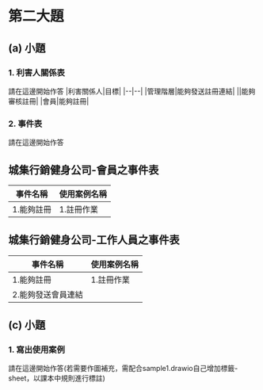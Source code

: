 # 第二大題 
## (a) 小題
### 1. 利害人關係表
請在這邊開始作答
|利害關係人|目標|
|--|--|
|管理階層|能夠發送註冊連結|
||能夠審核註冊|
|會員|能夠註冊|

### 2. 事件表
請在這邊開始作答
## 城集行銷健身公司-會員之事件表
|事件名稱|使用案例名稱|
|--|--|
|1.能夠註冊|1.註冊作業|
## 城集行銷健身公司-工作人員之事件表
|事件名稱|使用案例名稱|
|--|--|
|1.能夠註冊|1.註冊作業|
|2.能夠發送會員連結||


## (c) 小題
### 1. 寫出使用案例
請在這邊開始作答(若需要作圖補充，需配合sample1.drawio自己增加標籤-sheet，以課本中規則進行標註)